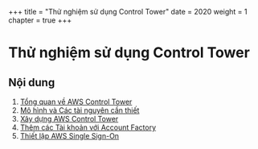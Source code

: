 +++
title = "Thử nghiệm sử dụng Control Tower"
date = 2020
weight = 1
chapter = true
+++

# Thử nghiệm sử dụng Control Tower

## Nội dung

1. [Tổng quan về AWS Control Tower](1-overview/_index.vi.md)
2. [Mô hình và Các tài nguyên cần thiết](2-requirements/_index.vi.md)
3. [Xây dựng AWS Control Tower](3-control-tower/_index.vi.md)
4. [Thêm các Tài khoản với Account Factory](4-newaccount/_index.vi.md)
5. [Thiết lập AWS Single Sign-On](5-aws-sso/_index.vi.md)
